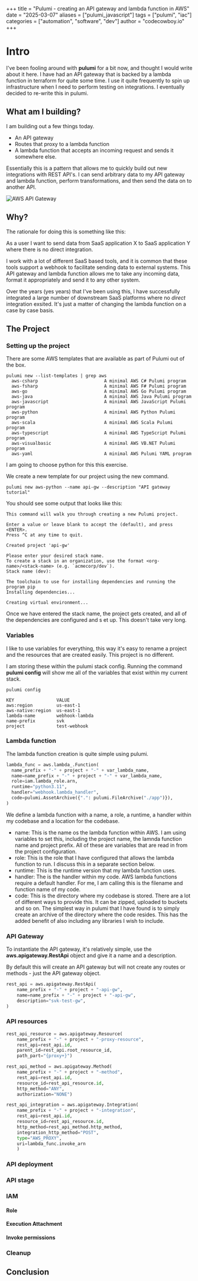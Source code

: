 +++
title = "Pulumi - creating an API gateway and lambda function in AWS"
date = "2025-03-07"
aliases = ["pulumi_javascript"]
tags = ["pulumi", "iac"]
categories = ["automation", "software", "dev"]
author = "codecowboy.io"
+++

# Intro
I've been fooling around with **pulumi** for a bit now, and thought I would write about it here. 
I have had an API gateway that is backed by a lambda function in terraform for quite some time. I use it quite frequently to spin up infrastructure when I need to perform testing on integrations. I eventually decided to re-write this in pulumi. 

## What am I building?
I am building out a few things today. 
- An API gateway
- Routes that proxy to a lambda function
- A lambda function that accepts an incoming request and sends it somewhere else.

Essentially this is a pattern that allows me to quickly build out new integrations with REST API's. 
I can send arbitrary data to my API gateway and lambda function, perform transformations, and then send the data on to another API.

![AWS API Gateway](/images/aws_api_gateway.jpg)

## Why?
The rationale for doing this is something like this:

As a user I want to send data from SaaS application X to SaaS application Y where there is no direct integration.

I work with a lot of different SaaS based tools, and it is common that these tools support a webhook to facilitate sending data to external systems. This API gateway and lambda function allows me to take any incoming data, format it appropriately and send it to any other system.

Over the years (yes years) that I've been using this, I have successfully integrated a large number of downstream SaaS platforms where no *direct* integration exsited. It's just a matter of changing the lambda function on a case by case basis.

## The Project 

### Setting up the project
There are some AWS templates that are available as part of Pulumi out of the box.

```Shell
pulumi new --list-templates | grep aws
  aws-csharp                         A minimal AWS C# Pulumi program
  aws-fsharp                         A minimal AWS F# Pulumi program
  aws-go                             A minimal AWS Go Pulumi program
  aws-java                           A minimal AWS Java Pulumi program
  aws-javascript                     A minimal AWS JavaScript Pulumi program
  aws-python                         A minimal AWS Python Pulumi program
  aws-scala                          A minimal AWS Scala Pulumi program
  aws-typescript                     A minimal AWS TypeScript Pulumi program
  aws-visualbasic                    A minimal AWS VB.NET Pulumi program
  aws-yaml                           A minimal AWS Pulumi YAML program

```

I am going to choose python for this this exercise.

We create a new template for our project using the new command.

```Shell
pulumi new aws-python --name api-gw --description "API gateway tutorial"
```

You should see some output that looks like this:

```Shell
This command will walk you through creating a new Pulumi project.

Enter a value or leave blank to accept the (default), and press <ENTER>.
Press ^C at any time to quit.

Created project 'api-gw'

Please enter your desired stack name.
To create a stack in an organization, use the format <org-name>/<stack-name> (e.g. `acmecorp/dev`).
Stack name (dev):

The toolchain to use for installing dependencies and running the program pip
Installing dependencies...

Creating virtual environment...
```

Once we have entered the stack name, the project gets created, and all of the dependencies are configured and s
et up.
This doesn't take very long.


### Variables
I like to use variables for everything, this way it's easy to rename a project and the resources that are created easily. This project is no different.

I am storing these within the pulumi stack config. Running the command **pulumi config** will show me all of the variables that exist within my current stack.

```Shell
pulumi config

KEY                VALUE
aws:region         us-east-1
aws-native:region  us-east-1
lambda-name        webhook-lambda
name-prefix        svk
project            test-webhook
```

### Lambda function
The lambda function creation is quite simple using pulumi.

```Python
lambda_func = aws.lambda_.Function(
  name_prefix + "-" + project + "-" + var_lambda_name,
  name=name_prefix + "-" + project + "-" + var_lambda_name,
  role=iam.lambda_role.arn,
  runtime="python3.11",
  handler="webhook.lambda_handler",
  code=pulumi.AssetArchive({".": pulumi.FileArchive("./app")}),
)
```

We define a lambda function with a name, a role, a runtime, a handler within my codebase and a location for the codebase.

- name: This is the name os the lambda function within AWS. I am using variables to set this, including the project name, the lamnda function name and project prefix. All of these are variables that are read in from the project configuration.
- role: This is the role that I have configured that allows the lambda function to run. I discuss this in a separate section below.
- runtime: This is the runtime version that my lambda function uses.
- handler: The is the handler within my code. AWS lambda functions require a default handler. For me, I am calling this is the filename and function name of my code.
- code: This is the directory where my codebase is stored. There are a lot of different ways to provide this. It can be zipped, uploaded to buckets and so on. The simplest way in pulumi that I have found is to simply create an archive of the directory where the code resides. This has the added benefit of also including any libraries I wish to include.


### API Gateway
To instantiate the API gateway, it's relatively simple, use the **aws.apigateway.RestApi** object and give it a name and a description.

By default this will create an API gateway but will not create any routes or methods - just the API gateway object.

```Python
rest_api = aws.apigateway.RestApi(
    name_prefix + "-" + project + "-api-gw",
    name=name_prefix + "-" + project + "-api-gw",
    description="svk-test-gw",
)
```

### API resources

```Python
rest_api_resource = aws.apigateway.Resource(
    name_prefix + "-" + project + "-proxy-resource",
    rest_api=rest_api.id,
    parent_id=rest_api.root_resource_id,
    path_part="{proxy+}")

rest_api_method = aws.apigateway.Method(
    name_prefix + "-" + project + "-method",
    rest_api=rest_api.id,
    resource_id=rest_api_resource.id,
    http_method="ANY",
    authorization="NONE")

rest_api_integration = aws.apigateway.Integration(
    name_prefix + "-" + project + "-integration",
    rest_api=rest_api.id,
    resource_id=rest_api_resource.id,
    http_method=rest_api_method.http_method,
    integration_http_method="POST",
    type="AWS_PROXY",
    uri=lambda_func.invoke_arn
    )
```

### API deployment

### API stage

### IAM

#### Role

#### Execution Attachment

#### Invoke permissions


### Cleanup


## Conclusion
